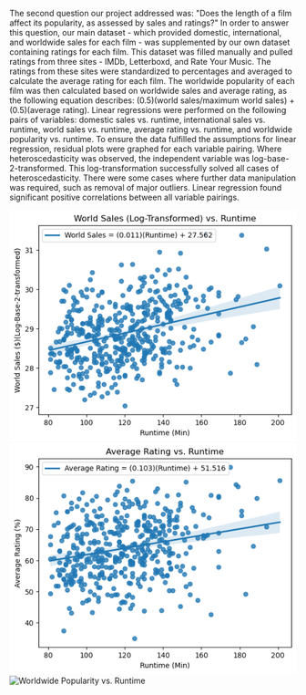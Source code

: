    The second question our project addressed was: "Does the length of a film affect its popularity, as assessed by sales and ratings?" In order to answer this question, our main dataset - which provided domestic, international, and worldwide sales for each film - was supplemented by our own dataset containing ratings for each film. This dataset was filled manually and pulled ratings from three sites - IMDb, Letterboxd, and Rate Your Music. The ratings from these sites were standardized to percentages and averaged to calculate the average rating for each film. The worldwide popularity of each film was then calculated based on worldwide sales and average rating, as the following equation describes: (0.5)(world sales/maximum world sales) + (0.5)(average rating).
   Linear regressions were performed on the following pairs of variables: domestic sales vs. runtime, international sales vs. runtime, world sales vs. runtime, average rating vs. runtime, and worldwide popularity vs. runtime. To ensure the data fulfilled the assumptions for linear regression, residual plots were graphed for each variable pairing. Where heteroscedasticity was observed, the independent variable was log-base-2-transformed. This log-transformation successfully solved all cases of heteroscedasticity. There were some cases where further data manipulation was required, such as removal of major outliers. Linear regression found significant positive correlations between all variable pairings.
   
![World Sales vs. Runtime](/images/kyla_worldsalesvsruntime.png)
![Average Rating vs. Runtime](/images/kyla_averageratingvsruntime.png)
![Worldwide Popularity vs. Runtime](/images/kyla_worldwidepopularityvsruntime.png)